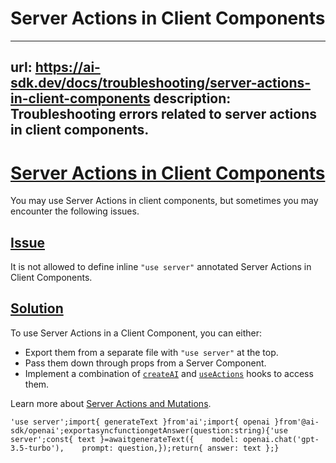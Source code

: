# Server Actions in Client Components


---
url: https://ai-sdk.dev/docs/troubleshooting/server-actions-in-client-components
description: Troubleshooting errors related to server actions in client components.
---


# [Server Actions in Client Components](#server-actions-in-client-components)


You may use Server Actions in client components, but sometimes you may encounter the following issues.


## [Issue](#issue)


It is not allowed to define inline `"use server"` annotated Server Actions in Client Components.


## [Solution](#solution)


To use Server Actions in a Client Component, you can either:

-   Export them from a separate file with `"use server"` at the top.
-   Pass them down through props from a Server Component.
-   Implement a combination of [`createAI`](/docs/reference/ai-sdk-rsc/create-ai) and [`useActions`](/docs/reference/ai-sdk-rsc/use-actions) hooks to access them.

Learn more about [Server Actions and Mutations](https://nextjs.org/docs/app/api-reference/functions/server-actions#with-client-components).

```
'use server';import{ generateText }from'ai';import{ openai }from'@ai-sdk/openai';exportasyncfunctiongetAnswer(question:string){'use server';const{ text }=awaitgenerateText({    model: openai.chat('gpt-3.5-turbo'),    prompt: question,});return{ answer: text };}
```
